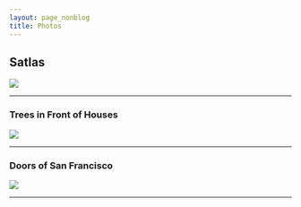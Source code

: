 ```yaml
---
layout: page_nonblog
title: Photos
---
```


## Satlas
[<img src="/assets/img/albums/satlas.jpg">](https://photos.app.goo.gl/fUAKrXv3sXCWqmh36)

---

### Trees in Front of Houses
[<img src="/assets/img/albums/tree.jpg">](https://photos.app.goo.gl/sMecs255xXW81ooX8)

---

### Doors of San Francisco
[<img src="/assets/img/albums/door.jpg">](https://photos.app.goo.gl/C7msv3VocdBkLPUs6)

---
